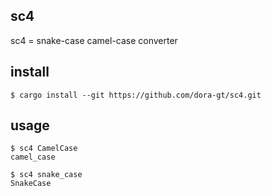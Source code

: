 ## sc4
sc4 = snake-case camel-case converter

## install

```
$ cargo install --git https://github.com/dora-gt/sc4.git
```

## usage
```
$ sc4 CamelCase
camel_case

$ sc4 snake_case
SnakeCase
```
